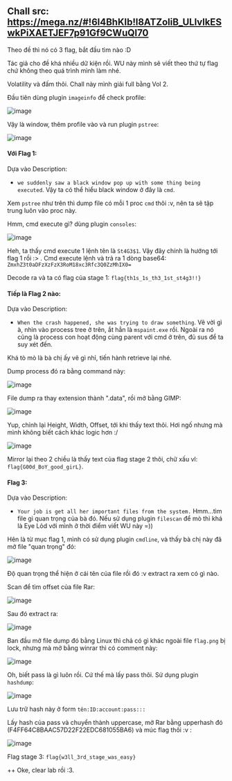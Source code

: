 ## Chall src: https://mega.nz/#!6l4BhKIb!l8ATZoliB_ULlvlkESwkPiXAETJEF7p91Gf9CWuQI70

Theo đề thì nó có 3 flag, bắt đầu tìm nào :D

Tác giả cho đề khá nhiều dữ kiện rồi. WU này mình sẽ viết theo thứ tự flag chứ không theo quá trình mình làm nhé.

Volatility và đấm thôi. Chall này mình giải full bằng Vol 2.

Đầu tiên dùng plugin `imageinfo` để check profile:

![image](https://user-images.githubusercontent.com/113530029/232861654-4d9f4083-e094-46ee-9c1d-c5d61e690746.png)

Vậy là window, thêm profile vào và run plugin `pstree`:

![image](https://user-images.githubusercontent.com/113530029/232863000-2f75f072-6f7f-4e13-97a8-3b8891150327.png)

#### Với Flag 1:

Dựa vào Description: 

- `we suddenly saw a black window pop up with some thing being executed`. Vậy ta có thể hiểu black window ở đây là `cmd`.

Xem `pstree` như trên thì dump file có mỗi 1 proc `cmd` thôi :v, nên ta sẽ tập trung luôn vào proc này.

Hmm, cmd execute gì? dùng plugin `consoles`:

![image](https://user-images.githubusercontent.com/113530029/232864910-9df3ae06-94dc-4a93-a8ea-bbd16f91fab0.png)

Heh, ta thấy cmd execute 1 lệnh tên là `St4G3$1`. Vậy đây chính là hướng tới flag 1 rồi :> . Cmd execute lệnh và trả ra 1 dòng base64: `ZmxhZ3t0aDFzXzFzX3RoM18xc3Rfc3Q0ZzMhIX0=`

Decode ra và ta có flag của stage 1: `flag{th1s_1s_th3_1st_st4g3!!}`

#### Tiếp là Flag 2 nào:

Dựa vào Description:

- `When the crash happened, she was trying to draw something`. Vẽ vời gì à, nhìn vào process tree ở trên, ắt hẳn là `mspaint.exe` rồi. Ngoài ra nó cũng là process con hoạt động cùng parent với cmd ở trên, đủ sus để ta suy xét đến.

Khá tò mò là bà chị ấy vẽ gì nhỉ, tiến hành retrieve lại nhé.

Dump process đó ra bằng command này:

![image](https://user-images.githubusercontent.com/113530029/232868963-995f8c04-e8f9-4268-a7f8-e3dcb5595cbd.png)

File dump ra thay extension thành ".data", rồi mở bằng GIMP:

![image](https://user-images.githubusercontent.com/113530029/232869454-7c9088e8-5cd4-4bfa-aa7c-4ef4b89e1503.png)

Yup, chỉnh lại Height, Width, Offset, tới khi thấy text thôi. Hơi ngố nhưng mà mình không biết cách khác logic hơn :/

![image](https://user-images.githubusercontent.com/113530029/232870091-39957bf3-2198-4289-b65d-d4a15633ebc6.png)

Mirror lại theo 2 chiều là thấy text của flag stage 2 thôi, chữ xấu vl: `flag{G00d_BoY_good_girL}`.

#### Flag 3:

Dựa vào Description: 

- `Your job is get all her important files from the system.` Hmm...tìm file gì quan trọng của bà đó. Nếu sử dụng plugin `filescan` để mò thì khá là Eye Lỏd với mình ở thời điểm viết WU này =))

Hên là từ mục flag 1, mình có sử dụng plugin `cmdline`, và thấy bà chị này đã mở file "quan trọng" đó: 

![image](https://user-images.githubusercontent.com/113530029/232872288-29d1d339-480a-4916-9e2e-0520c4dd89ed.png)

Độ quan trọng thể hiện ở cái tên của file rồi đó :v extract ra xem có gì nào.

Scan để tìm offset của file Rar:

![image](https://user-images.githubusercontent.com/113530029/232873383-555911d4-ee1f-4a26-98e0-5c2eabd565e3.png)

Sau đó extract ra:

![image](https://user-images.githubusercontent.com/113530029/232873524-57b62744-39ac-43f0-a33b-8769478a7674.png)

Ban đầu mở file dump đó bằng Linux thì chả có gì khác ngoài file `flag.png` bị lock, nhưng mà mở bằng winrar thì có comment này:

![image](https://user-images.githubusercontent.com/113530029/232874406-54e72e6c-b1f6-4b2b-b8a9-33d775babee0.png)

Oh, biết pass là gì luôn rồi. Cứ thế mà lấy pass thôi. Sử dụng plugin `hashdump`:

![image](https://user-images.githubusercontent.com/113530029/232875802-6432d99d-c7f2-4f56-8c7c-7930658da625.png)

Lưu trữ hash này ở form `tên:ID:account:pass:::`

Lấy hash của pass và chuyển thành uppercase, mở Rar bằng upperhash đó (F4FF64C8BAAC57D22F22EDC681055BA6) và múc flag thôi :v :

![image](https://user-images.githubusercontent.com/113530029/232877822-356c6608-46f3-42c1-8bf0-7cbe8f6a055d.png)

Flag stage 3: `flag{w3ll_3rd_stage_was_easy}`

++ Oke, clear lab rồi :3.
